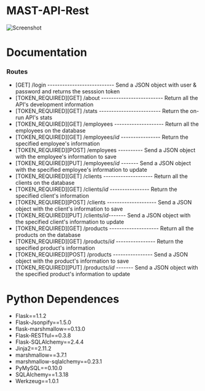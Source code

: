 # MAST-API-Rest

![Screenshot](https://github.com/JeysonFlores/MAST-API-Rest/blob/master/resources/MAST_Logo.png)


# Documentation 
 <h3> Routes </h3>
 
  - [GET] /login ---------------------------   Send a JSON object with user & password and returns the sesssion token
  - [TOKEN_REQUIRED][GET] /about -------------------------   Return all the API's development information
  - [TOKEN_REQUIRED][GET] /stats -------------------------   Return the on-run API's stats
  - [TOKEN_REQUIRED][GET] /employees  --------------------   Return all the employees on the database
  - [TOKEN_REQUIRED][GET] /employees/_id_ ----------------   Return the specified employee's information
  - [TOKEN_REQUIRED][POST] /employees ----------   Send a JSON object with the employee's information to save
  - [TOKEN_REQUIRED][PUT] /employees/_id_ -------  Send a JSON object with the specified employee's information to update
  - [TOKEN_REQUIRED][GET] /clients  --------------------   Return all the clients on the database
  - [TOKEN_REQUIRED][GET] /clients/_id_ ----------------   Return the specified client's information
  - [TOKEN_REQUIRED][POST] /clients --------------------   Send a JSON object with the client's information to save
  - [TOKEN_REQUIRED][PUT] /clients/_id_-------  Send a JSON object with the specified client's information to update
  - [TOKEN_REQUIRED][GET] /products  --------------------   Return all the products on the database
  - [TOKEN_REQUIRED][GET] /products/_id_ ----------------   Return the specified product's information
  - [TOKEN_REQUIRED][POST] /products ----------------   Send a JSON object with the product's information to save
  - [TOKEN_REQUIRED][PUT] /products/_id_ -------  Send a JSON object with the specified product's information to update
 
# Python Dependences
-  Flask==1.1.2
-  Flask-Jsonpify==1.5.0
-  flask-marshmallow==0.13.0
 - Flask-RESTful==0.3.8
-  Flask-SQLAlchemy==2.4.4
-  Jinja2==2.11.2
-  marshmallow==3.7.1
-  marshmallow-sqlalchemy==0.23.1
-  PyMySQL==0.10.0
-  SQLAlchemy==1.3.18
-  Werkzeug==1.0.1
